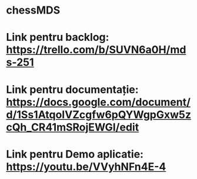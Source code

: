 # chessMDS

# Link pentru backlog: https://trello.com/b/SUVN6a0H/mds-251
# Link pentru documentație: https://docs.google.com/document/d/1Ss1AtqoIVZcgfw6pQYWgpGxw5zcQh_CR41mSRojEWGI/edit
# Link pentru Demo aplicatie: https://youtu.be/VVyhNFn4E-4
